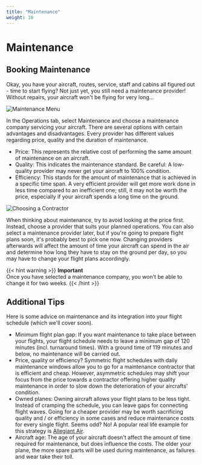 ```yaml
---
title: "Maintenance"
weight: 10
---
```


# Maintenance

## Booking Maintenance

Okay, you have your aircraft, routes, service, staff and cabins all figured out - time to start flying? Not just yet, you still need a maintenance provider! Without repairs, your aircraft won't be flying for very long…

![Maintenance Menu](maintenance_04.png "Maintenance Menu")

In the Operations tab, select Maintenance and choose a maintenance company servicing your aircraft. There are several options with certain advantages and disadvantages. Every provider has different values regarding price, quality and the duration of maintenance.

* Price: This represents the relative cost of performing the same amount of maintenance on an aircraft.
* Quality: This indicates the maintenance standard. Be careful: A low-quality provider may never get your aircraft to 100% condition.
* Efficiency: This stands for the amount of maintenance that is achieved in a specific time span. A very efficient provider will get more work done in less time compared to an inefficient one; still, it may not be worth the price, especially if your aircraft spends a long time on the ground.

![Choosing a Contractor](maintenance_03.png "Choosing a Contractor")

When thinking about maintenance, try to avoid looking at the price first. Instead, choose a provider that suits your planned operations. You can also select a maintenance provider later, but if you're going to prepare flight plans soon, it's probably best to pick one now. Changing providers afterwards will affect the amount of time your aircraft can spend in the air and determine how long they have to stay on the ground per day, so you may have to change your flight plans accordingly.

{{< hint warning >}}
**Important**  
Once you have selected a maintenance company, you won't be able to change it for two weeks.
{{< /hint >}}

## Additional Tips

Here is some advice on maintenance and its integration into your flight schedule (which we'll cover soon).

* Minimum flight plan gap: If you want maintenance to take place between your flights, your flight schedule needs to leave a minimum gap of 120 minutes (incl. turnaround times). With a ground time of 119 minutes and below, no maintenance will be carried out.
* Price, quality or efficiency? Symmetric flight schedules with daily maintenance windows allow you to go for a maintenance contractor that is efficient and cheap. However, asymmetric schedules may shift your focus from the price towards a contractor offering higher quality maintenance in order to slow down the deterioration of your aircrafts' condition.
* Owned planes: Owning aircraft allows your flight plans to be less tight. Instead of cramping the schedule, you can leave gaps for connecting flight waves. Going for a cheaper provider may be worth sacrificing quality and / or efficiency in some cases and reduce maintenance costs for every single flight. Seems odd? No! A popular real life example for this strategy is [Allegiant Air](http://en.wikipedia.org/wiki/Allegiant_Air#Costs).
* Aircraft age: The age of your aircraft doesn't affect the amount of time required for maintenance, but does influence the costs. The older your plane, the more spare parts will be used during maintenance, as failures and wear take their toll.
